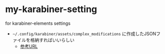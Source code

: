 # my-karabiner-setting
for karabiner-elements settings

- `~/.config/karabiner/assets/complex_modifications` に作成したJSONファイルを格納すればいいらしい
  - [参考URL](https://qiita.com/s-show/items/a1fd228b04801477729c)
